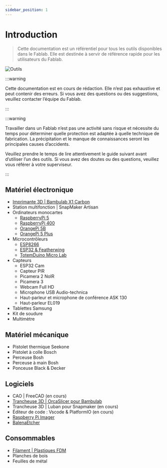 ```yaml
---
sidebar_position: 1
---
```


# Introduction

> Cette documentation est un référentiel pour tous les outils disponibles dans le Fablab. Elle est destinée à servir de référence rapide pour les utilisateurs du Fablab.

![Outils](/assets/docs/filaments/filament-1.png)

:::warning

Cette documentation est en cours de rédaction. Elle n’est pas exhaustive et peut contenir des erreurs. Si vous avez des questions ou des suggestions, veuillez contacter l’équipe du Fablab.

:::

:::warning

Travailler dans un Fablab n’est pas une activité sans risque et nécessite du temps pour déterminer quelle protection est adaptée à quelle technique de fabrication. La précipitation et le manque de connaissances seront les principales causes d’accidents.

Veuillez prendre le temps de lire attentivement le guide suivant avant d’utiliser l’un des outils.
Si vous avez des doutes ou des questions, veuillez vous référer à votre superviseur.

:::

## Matériel électronique

- [Imprimante 3D | Bambulab X1 Carbon](/3d_printing/bambulab)
- Station multifonction | SnapMaker Artisan
- Ordinateurs monocartes
  - [RaspberryPi 5](https://www.raspberrypi.com/products/raspberry-pi-5/)
  - [RaspberryPi 400](https://www.raspberrypi.com/products/raspberry-pi-400/)
  - [OrangePi 5B](http://www.orangepi.org/html/hardWare/computerAndMicrocontrollers/details/Orange-Pi-5B.html)
  - [OrangePi 5 Plus](http://www.orangepi.org/html/hardWare/computerAndMicrocontrollers/details/Orange-Pi-5-plus.html)
- Microcontrôleurs
  - [ESP8266](https://en.wikipedia.org/wiki/ESP8266)
  - [ESP32 & Featherwing](https://www.adafruit.com/product/4264)
  - [TotemDuino Micro Lab](https://totemmaker.net/product/totemduino-microlab/)
- Capteurs
  - ESP32 Cam
  - Capteur PIR
  - Picamera 2 NoIR
  - Picamera 3
  - Webcam Full HD
  - Microphone USB Audio-technica
  - Haut-parleur et microphone de conférence ASK 130
  - Haut-parleur EL019
- Tablettes Samsung
- Kit de soudure
- Multimètre

## Matériel mécanique

- Pistolet thermique Seekone
- Pistolet à colle Bosch
- Perceuse Bosh
- Perceuse à main Bosh
- Ponceuse Black & Decker

## Logiciels

- CAO | FreeCAD (en cours)
- [Trancheuse 3D | OrcaSlicer pour Bambulab](/3d_printing/orcaslicer)
- Trancheuse 3D | Luban pour Snapmaker (en cours)
- Éditeur de code : Vscode & PlatformIO (en cours)
- [Raspberry Pi Imager](https://www.raspberrypi.com/software/)
- [BalenaEtcher](https://etcher.balena.io/)

## Consommables

- [Filament | Plastiques FDM](/3d_printing/filament)
- Planches de bois
- Feuilles de métal
